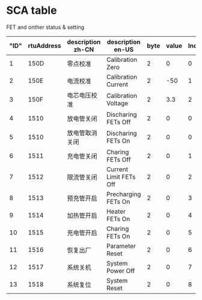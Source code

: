 # SCA table

FET and onther status & setting

| **"ID"** | **rtuAddress** | **description zh-CN** | **description en-US**  | **byte** | **value** | **Index** | **unit** | **scale** | **hasSign** | **isDisplay** | **datatype** | **attribute** |
|----------|----------------|-----------------------|------------------------|----------|-----------|-----------|----------|-----------|-------------|---------------|--------------|---------------|
| 1        | 150D           | 零点校准                  | Calibration Zero       | 2        | 0         | 0         | A        | 0.01      | 1           | 1             | AdjustInfo   | Other         |
| 2        | 150E           | 电流校准                  | Calibration Current    | 2        | -50       | 1         | A        | 0.01      | 1           | 1             | AdjustInfo   | Normal        |
| 3        | 150F           | 电芯电压校准                | Calibration Voltage    | 2        | 3.3       | 2         | V        | 0.001     | 0           | 1             | AdjustInfo   | Normal        |
| 4        | 1510           | 放电管关闭                 | Discharing FETs Off    | 2        | 0         | 0         | -        | 1         | 0           | 1             | ControlInfo  | OnOff         |
| 5        | 1510           | 放电管取消关闭               | Discharing FETs On     | 2        | 0         | 0         | -        | 1         | 0           | 1             | ControlInfo  | OffOn         |
| 6        | 1511           | 充电管关闭                 | Charing FETs Off       | 2        | 0         | 1         | -        | 1         | 0           | 1             | ControlInfo  | OnOff         |
| 7        | 1512           | 限流管关闭                 | Current Limit FETs Off | 2        | 0         | 2         | -        | 1         | 0           | 1             | ControlInfo  | OnOff         |
| 8        | 1513           | 预充管开启                 | Precharging FETs On    | 2        | 0         | 3         | -        | 1         | 0           | 0             | ControlInfo  | OffOn         |
| 9        | 1514           | 加热管开启                 | Heater FETs On         | 2        | 0         | 4         | -        | 1         | 0           | 1             | ControlInfo  | OffOn         |
| 10       | 1515           | 充电管开启                 | Charing FETs On        | 2        | 0         | 5         | -        | 1         | 0           | 1             | ControlInfo  | OffOn         |
| 11       | 1516           | 恢复出厂                  | Parameter Reset        | 2        | 0         | 6         | -        | 1         | 0           | 1             | ControlInfo  | Simple        |
| 12       | 1517           | 系统关机                  | System Power Off       | 2        | 0         | 7         | -        | 1         | 0           | 1             | ControlInfo  | Simple        |
| 13       | 1518           | 系统复位                  | System Reset           | 2        | 0         | 8         | -        | 1         | 0           | 1             | ControlInfo  | Simple        |
